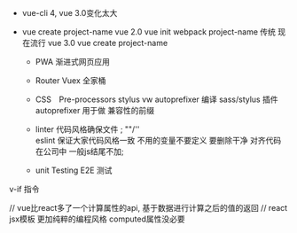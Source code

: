 - vue-cli 4, vue 3.0变化太大

- vue create project-name
    vue 2.0  vue init webpack project-name 传统 现在流行
    vue 3.0  vue create project-name
    - PWA 渐进式网页应用
    - Router Vuex 全家桶
    - CSS　Pre-processors stylus vw autoprefixer
        编译 sass/stylus 插件 autoprefixer 用于做 兼容性的前缀
        
    - linter 代码风格确保文件 ;  ""/''  
        eslint 保证大家代码风格一致
        不用的变量不要定义 要删除干净
        对齐代码
        在公司中 一般js结尾不加;
    - unit Testing  E2E  测试


v-if 指令

// vue比react多了一个计算属性的api, 基于数据进行计算之后的值的返回
// react jsx模板 更加纯粹的编程风格 computed属性没必要